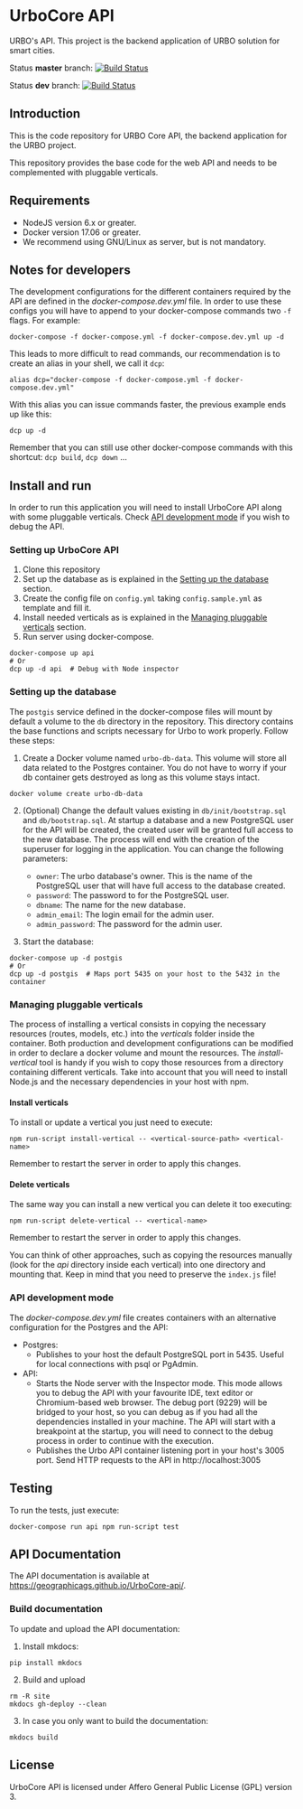 # UrboCore API
URBO's API. This project is the backend application of URBO solution for smart cities.

Status **master** branch: [![Build Status](http://jenkins.geographica.gs/buildStatus/icon?job=urbocore-api/master)](https://jenkins.geographica.gs/job/urbocore-api/job/master/)

Status **dev** branch: [![Build Status](http://jenkins.geographica.gs/buildStatus/icon?job=urbocore-api/dev)](https://jenkins.geographica.gs/job/urbocore-api/job/dev/)

## Introduction
This is the code repository for URBO Core API, the backend application for the URBO project.

This repository provides the base code for the web API and needs to be complemented with pluggable verticals.


## Requirements
* NodeJS version 6.x or greater.
* Docker version 17.06 or greater.
* We recommend using GNU/Linux as server, but is not mandatory.

## Notes for developers
The development configurations for the different containers required by the API are defined in the *docker-compose.dev.yml* file. In order to use these configs you will have to append to your docker-compose commands two `-f` flags. For example:
```
docker-compose -f docker-compose.yml -f docker-compose.dev.yml up -d
```
This leads to more difficult to read commands, our recommendation is to create an alias in your shell, we call it `dcp`:
```
alias dcp="docker-compose -f docker-compose.yml -f docker-compose.dev.yml"
```
With this alias you can issue commands faster, the previous example ends up like this:
```
dcp up -d
```
Remember that you can still use other docker-compose commands with this shortcut: `dcp build`, `dcp down` ...


## Install and run
In order to run this application you will need to install UrboCore API along with some pluggable verticals. Check [API development mode](#api-development-mode) if you wish to debug the API.

### Setting up UrboCore API
1. Clone this repository
2. Set up the database as is explained in the [Setting up the database](#setting-up-the-database) section.
3. Create the config file on `config.yml` taking `config.sample.yml` as template and fill it.
4. Install needed verticals as is explained in the [Managing pluggable verticals](#managing-pluggable-verticals) section.
5. Run server using docker-compose.
```
docker-compose up api
# Or
dcp up -d api  # Debug with Node inspector
```

### Setting up the database
The `postgis` service defined in the docker-compose files will mount by default a volume to the `db` directory in the repository. This directory contains the base functions and scripts necessary for Urbo to work properly. Follow these steps:
1. Create a Docker volume named `urbo-db-data`. This volume will store all data related to the Postgres container. You do not have to worry if your db container gets destroyed as long as this volume stays intact.
```
docker volume create urbo-db-data
```
2. (Optional) Change the default values existing in `db/init/bootstrap.sql` and `db/bootstrap.sql`. At startup a database and a new PostgreSQL user for the API will be created, the created user will be granted full access to the new database. The process will end with the creation of the superuser for logging in the application. You can change the following parameters:
   - `owner`: The urbo database's owner. This is the name of the PostgreSQL user that will have full access to the database created.
   - `password`: The password to for the PostgreSQL user.
   - `dbname`: The name for the new database.
   - `admin_email`: The login email for the admin user.
   - `admin_password`: The password for the admin user.

3. Start the database:
```
docker-compose up -d postgis
# Or
dcp up -d postgis  # Maps port 5435 on your host to the 5432 in the container
```

### Managing pluggable verticals
The process of installing a vertical consists in copying the necessary resources (routes, models, etc.) into the *verticals* folder inside the container. Both production and development configurations can be modified in order to declare a docker volume and mount the resources.
The *install-vertical* tool is handy if you wish to copy those resources from a directory containing different verticals. Take into account that you will need to install Node.js and the necessary dependencies in your host with npm.

#### Install verticals
To install or update a vertical you just need to execute:
```
npm run-script install-vertical -- <vertical-source-path> <vertical-name>
```

Remember to restart the server in order to apply this changes.

#### Delete verticals
The same way you can install a new vertical you can delete it too executing:
```
npm run-script delete-vertical -- <vertical-name>
```

Remember to restart the server in order to apply this changes.

You can think of other approaches, such as copying the resources manually (look for the *api* directory inside each vertical) into one directory and mounting that. Keep in mind that you need to preserve the `index.js` file!

### API development mode
The *docker-compose.dev.yml* file creates containers with an alternative configuration for the Postgres and the API:
- Postgres:
    - Publishes to your host the default PostgreSQL port in 5435. Useful for local connections with psql or PgAdmin.
- API:
    - Starts the Node server with the Inspector mode. This mode allows you to debug the API with your favourite IDE, text editor or Chromium-based web browser. The debug port (9229) will be bridged to your host, so you can debug as if you had all the dependencies installed in your machine. The API will start with a breakpoint at the startup, you will need to connect to the debug process in order to continue with the execution.
    - Publishes the Urbo API container listening port in your host's 3005 port. Send HTTP requests to the API in http://localhost:3005

## Testing
To run the tests, just execute:
```
docker-compose run api npm run-script test
```

## API Documentation

The API documentation is available at https://geographicags.github.io/UrboCore-api/.

### Build documentation

To update and upload the API documentation:
1. Install mkdocs:
```
pip install mkdocs
```
2. Build and upload
```
rm -R site
mkdocs gh-deploy --clean
```

3. In case you only want to build the documentation:
```
mkdocs build
```

## License

UrboCore API is licensed under Affero General Public License (GPL) version 3.

